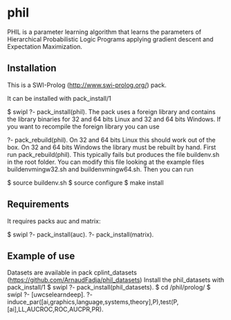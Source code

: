 phil
======
PHIL is a parameter learning algorithm that learns the parameters of Hierarchical Probabilistic Logic Programs applying gradient descent and Expectation Maximization.

Installation
------------
This is a SWI-Prolog (http://www.swi-prolog.org/) pack.

It can be installed with pack_install/1

$ swipl
?- pack_install(phil).
The pack uses a foreign library and contains the library binaries for 32 and 64 bits Linux and 32 and 64 bits Windows. If you want to recompile the foreign library you can use

?- pack_rebuild(phil).
On 32 and 64 bits Linux this should work out of the box. On 32 and 64 bits Windows the library must be rebuilt by hand. First run pack_rebuild(phil). This typically fails but produces the file buildenv.sh in the root folder. You can modify this file looking at the example files buildenvmingw32.sh and buildenvmingw64.sh. Then you can run

$ source buildenv.sh
$ source configure
$ make install


Requirements
-------------
It requires packs auc and matrix:

$ swipl
?- pack_install(auc).
?- pack_install(matrix).

Example of use
-------------
Datasets are available in pack cplint_datasets (https://github.com/ArnaudFadja/phil_datasets)
Install the phil_datasets with  pack_install/1
$ swipl
?- pack_install(phil_datasets).
$ cd <pack>/phil/prolog/
$ swipl
?- [uwcselearndeep].
?- induce_par([ai,graphics,language,systems,theory],P),test(P,[ai],LL,AUCROC,ROC,AUCPR,PR).

